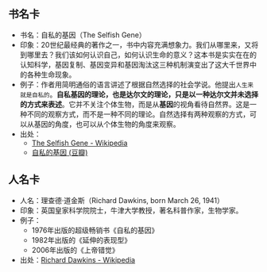 
## 书名卡
- 书名：自私的基因（The Selfish Gene）
- 印象：20世纪最经典的著作之一，书中内容充满想象力。我们从哪里来，又将到哪里去？我们该如何认识自己，如何认识生命的意义？这本书是实实在在的认知科学，基因复制、基因变异和基因淘汰这三种机制演变出了这大千世界中的各种生命现象。
- 例子：作者用简明通俗的语言讲述了根据自然选择的社会学说。他提出`人生来就是自私的`。**自私基因的理论，也是达尔文的理论，只是以一种达尔文并未选择的方式来表述**。它并不关注个体生物，而是从**基因**的视角看待自然界。这是一种不同的观察方式，而不是一种不同的理论。自然选择有两种观察的方式，可以从基因的角度，也可以从个体生物的角度来观察。
- 出处：
	- [The Selfish Gene - Wikipedia][1]
	- [自私的基因 (豆瓣)][2]

## 人名卡
- 人名：理查德·道金斯（Richard Dawkins, born March 26, 1941）
- 印象：英国皇家科学院院士，牛津大学教授，著名科普作家，生物学家。
- 例子：
	- 1976年出版的超级畅销书《自私的基因》
	- 1982年出版的《延伸的表现型》
	- 2006年出版的《上帝错觉》
- 出处：[Richard Dawkins - Wikipedia][3]

[1]:	https://en.wikipedia.org/wiki/The_Selfish_Gene
[2]:	https://book.douban.com/subject/11445548/
[3]:	https://en.wikipedia.org/wiki/Richard_Dawkins